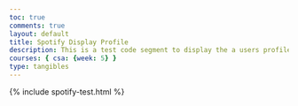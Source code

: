 ```yaml
---
toc: true
comments: true
layout: default
title: Spotify Display Profile
description: This is a test code segment to display the a users profile on the screen
courses: { csa: {week: 5} }
type: tangibles
---
```

{% include spotify-test.html %}